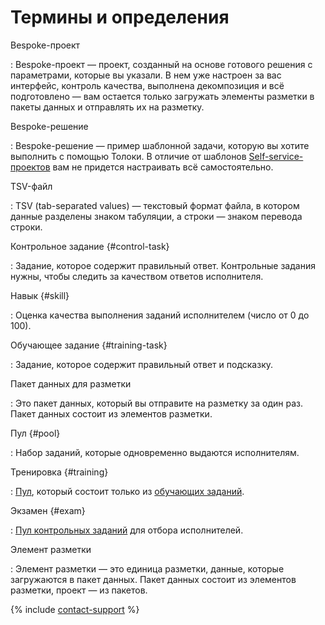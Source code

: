 # Термины и определения

Bespoke-проект

: Bespoke-проект — проект, созданный на основе готового решения с параметрами, которые вы указали. В нем уже настроен за вас интерфейс, контроль качества, выполнена декомпозиция и всё подготовлено — вам остается только загружать элементы разметки в пакеты данных и отправлять их на разметку.

Bespoke-решение

: Bespoke-решение — пример шаблонной задачи, которую вы хотите выполнить с помощью Толоки. В отличие от шаблонов [Self-service-проектов](https://toloka.ai/ru/docs/guide/concepts/overview.html#project) вам не придется настраивать всё самостоятельно.

TSV-файл

: TSV (tab-separated values) — текстовый формат файла, в котором данные разделены знаком табуляции, а строки — знаком перевода строки.

Контрольное задание {#control-task}

: Задание, которое содержит правильный ответ. Контрольные задания нужны, чтобы следить за качеством ответов исполнителя.

Навык {#skill}

: Оценка качества выполнения заданий исполнителем (число от 0 до 100).

Обучающее задание {#training-task}

: Задание, которое содержит правильный ответ и подсказку.

Пакет данных для разметки

: Это пакет данных, который вы отправите на разметку за один раз. Пакет данных состоит из элементов разметки.

Пул {#pool}

: Набор заданий, которые одновременно выдаются исполнителям.

Тренировка {#training}

: [Пул](#pool), который состоит только из [обучающих заданий](#training-task).

Экзамен {#exam}

: [Пул контрольных заданий](#control-task) для отбора исполнителей.

Элемент разметки

: Элемент разметки — это единица разметки, данные, которые загружаются в пакет данных. Пакет данных состоит из элементов разметки, проект — из пакетов.

{% include [contact-support](../_includes/contact-support.md) %}